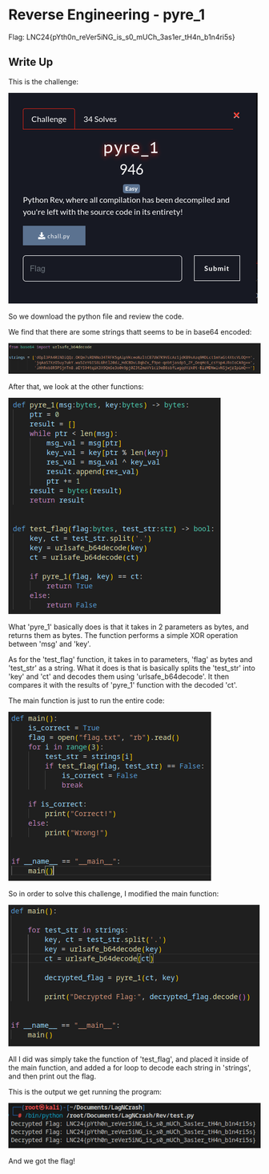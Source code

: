 # Reverse Engineering - pyre_1
Flag: LNC24{pYth0n_reVer5iNG_is_s0_mUCh_3as1er_tH4n_b1n4ri5s}

## Write Up
This is the challenge:

![](./Images/image1.png)

So we download the python file and review the code.

We find that there are some strings thatt seems to be in base64 encoded:

![](./Images/image2.png)

After that, we look at the other functions:

![](./Images/image3.png)

What 'pyre_1' basically does is that it takes in 2 parameters as bytes, and returns them as bytes. The function performs a simple XOR operation between 'msg' and 'key'.

As for the 'test_flag' function, it takes in to parameters, 'flag' as bytes and 'test_str' as a string. What it does is that is basically splits the 'test_str' into 'key' and 'ct' and decodes them using 'urlsafe_b64decode'. It then compares it with the results of 'pyre_1' function with the decoded 'ct'.

The main function is just to run the entire code:

![](./Images/image4.png)

So in order to solve this challenge, I modified the main function:

![](./Images/image5.png)

All I did was simply take the function of 'test_flag', and placed it inside of the main function, and added a for loop to decode each string in 'strings', and then print out the flag.

This is the output we get running the program:

![](./Images/image6.png)

And we got the flag!
